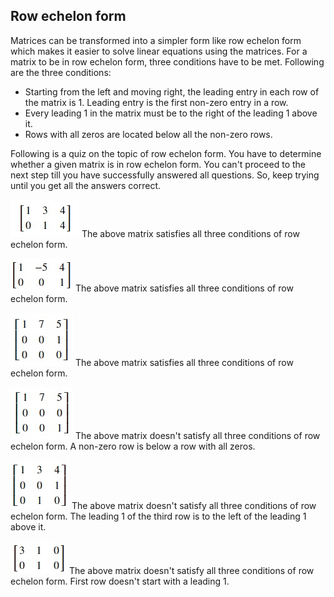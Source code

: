 ## Row echelon form
Matrices can be transformed into a simpler form like row echelon form which makes it easier to solve linear equations using the matrices. For a matrix to be in row echelon form, three conditions have to be met. Following are the three conditions:
* Starting from the left and moving right, the leading entry in each row of the matrix is 1. Leading entry is the first non-zero entry in a row.
* Every leading 1 in the matrix must be to the right of the leading 1 above it.
* Rows with all zeros are located below all the non-zero rows.

Following is a quiz on the topic of row echelon form. You have to determine whether a given matrix is in row echelon form. You can't proceed to the next step till you have successfully answered all questions. So, keep trying until you get all the answers correct.

![Question 1](./assets/q1.jpg)
The above matrix satisfies all three conditions of row echelon form.


![Question 2](./assets/q2.jpg)
The above matrix satisfies all three conditions of row echelon form.


![Question 3](./assets/q3.jpg)
The above matrix satisfies all three conditions of row echelon form.


![Question 4](./assets/q4.jpg)
The above matrix doesn't satisfy all three conditions of row echelon form. A non-zero row is below a row with all zeros.


![Question 5](./assets/q5.jpg)
The above matrix doesn't satisfy all three conditions of row echelon form. The leading 1 of the third row is to the left of the leading 1 above it.


![Question 6](./assets/q6.jpg)
The above matrix doesn't satisfy all three conditions of row echelon form. First row doesn't start with a leading 1.